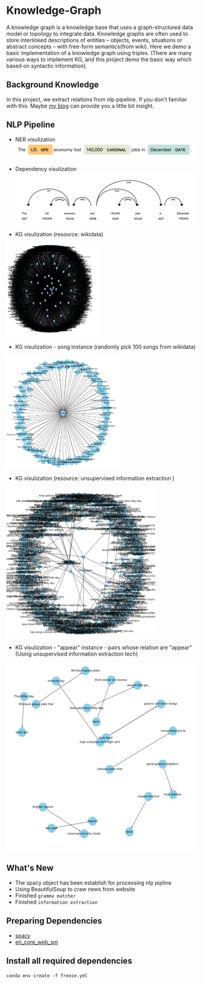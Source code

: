 # Knowledge-Graph


A knowledge graph is a knowledge base that uses a graph-structured data model or topology to integrate data. Knowledge graphs are often used to store interlinked descriptions of entities – objects, events, situations or abstract concepts – with free-form semantics(from wiki). 
Here we demo a basic implementation of a knowledge graph using triples. (There are many various ways to implement KG, and this project demo the basic way which based on syntactic information). 

## Background Knowledge
In this project, we extract relations  from nlp pipeline. If you don't familiar with this. Maybe [my blog](https://haoweihohoho.medium.com/brief-introduce-semantics-syntax-9b84174de947) can provide you a little bit insight.

## NLP Pipeline 
- NER visulization
![img](https://github.com/HaoWeiHe/Knowledge-Graph/blob/main/Img/NER_example.png)

- Dependency visulization
![img](https://github.com/HaoWeiHe/Knowledge-Graph/blob/main/Img/Dependency_example.png)

- KG visulization (resource: wikidata)
<img src="https://github.com/HaoWeiHe/Knowledge-Graph/blob/main/Img/graph.png" width="250" height="250">

- KG visulization - song instance (randomly pick 100 songs from wikidata)
<img src="https://github.com/HaoWeiHe/Knowledge-Graph/blob/main/Img/songs.png" width="300" height="300">

- KG visulization (resource: unsupervised information extraction )
<img src="https://github.com/HaoWeiHe/Knowledge-Graph/blob/main/Img/knownled_graph_information_extraction.png" width="400" height="400">

- KG visulization - "appear" instance - pairs whose relation are "appear" (Using unsupervised information extraction tech)
<img src="https://github.com/HaoWeiHe/Knowledge-Graph/blob/main/Img/withappearEdge.png" width="500" height="500">

## What's New
*  The spacy object has been establish for processing nlp pipline
*  Using BeautifulSoup to craw news from website
*  Finished `gramma matcher`
*  Finished `information extraction` 

## Preparing Dependencies
* [spacy](https://spacy.io/usage)
* [en_core_web_sm](https://spacy.io/usage)

## Install all required dependencies
```conda env create -f freeze.yml```
